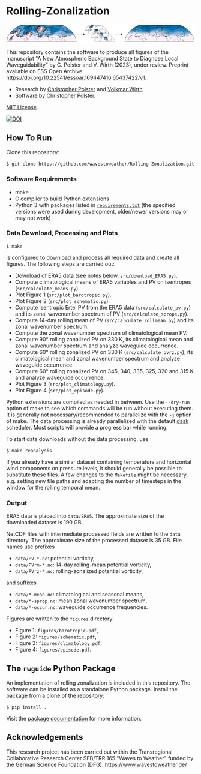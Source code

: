 # Rolling-Zonalization

![Rolling Zonalization example](https://raw.githubusercontent.com/wavestoweather/Rolling-Zonalization/main/docs/source/img/rzon.png)

This repository contains the software to produce all figures of the manuscript "A New Atmospheric Background State to Diagnose Local Waveguidability" by C. Polster and V. Wirth (2023), under review. Preprint available on ESS Open Archive: https://doi.org/10.22541/essoar.169447416.65437422/v1.

- Research by [Christopher Polster](https://dynmet.ipa.uni-mainz.de/christopher-polster/) and [Volkmar Wirth](https://dynmet.ipa.uni-mainz.de/volkmar-wirth/).
- Software by Christopher Polster.

[MIT License](LICENSE).

[![DOI](https://zenodo.org/badge/682976838.svg)](https://zenodo.org/badge/latestdoi/682976838)


## How To Run

Clone this repository:

    $ git clone https://github.com/wavestoweather/Rolling-Zonalization.git


### Software Requirements

- make
- C compiler to build Python extensions
- Python 3 with packages listed in [`requirements.txt`](requirements.txt) (the specified versions were used during development, older/newer versions may or may not work)


### Data Download, Processing and Plots

    $ make

is configured to download and process all required data and create all figures.
The following steps are carried out:

- Download of ERA5 data (see notes below, `src/download_ERA5.py`).
- Compute climatological means of ERA5 variables and PV on isentropes (`src/calculate_means.py`).
- Plot Figure 1 (`src/plot_barotropic.py`).
- Plot Figure 2 (`src/plot_schematic.py`).
- Compute isentropic Ertel PV from the ERA5 data (`src/calculate_pv.py`) and its zonal wavenumber spectrum of PV (`src/calculate_sprops.py`).
- Compute 14-day rolling mean of PV (`src/calculate_rollmean.py`) and its zonal wavenumber spectrum.
- Compute the zonal wavenumber spectrum of climatological mean PV.
- Compute 90° rolling zonalized PV on 330 K, its climatological mean and zonal wavenumber spectrum and analyze waveguide occurrence.
- Compute 60° rolling zonalized PV on 330 K (`src/calculate_pvrz.py`), its climatological mean and zonal wavenumber spectrum and analyze waveguide occurrence.
- Compute 60° rolling zonalized PV on 345, 340, 335, 325, 320 and 315 K and analyze waveguide occurrence.
- Plot Figure 3 (`src/plot_climatology.py`).
- Plot Figure 4 (`src/plot_episode.py`).

Python extensions are compiled as needed in between.
Use the `--dry-run` option of make to see which commands will be run without executing them.
It is generally not necessary/recommended to parallelize with the `-j` option of make.
The data processing is already parallelized with the default [dask](https://www.dask.org/) scheduler.
Most scripts will provide a progress bar while running.


To start data downloads without the data processing, use

    $ make reanalysis

If you already have a similar dataset containing temperature and horizontal wind components on pressure levels, it should generally be possible to substitute these files.
A few changes to the `Makefile` might be necessary, e.g. setting new file paths and adapting the number of timesteps in the window for the rolling temporal mean.


### Output

ERA5 data is placed into `data/ERA5`.
The approximate size of the downloaded dataset is 190 GB.

NetCDF files with intermediate processed fields are written to the `data` directory.
The approximate size of the processed dataset is 35 GB.
File names use prefixes

- `data/PV-*.nc`: potential vorticity,
- `data/PVrm-*.nc`: 14-day rolling-mean potential vorticity,
- `data/PVrz-*.nc`: rolling-zonalized potential vorticity,

and suffixes

- `data/*-mean.nc`: climatological and seasonal means,
- `data/*-sprop.nc`: mean zonal wavenumber spectrum,
- `data/*-occur.nc`: waveguide occurrence frequencies.

Figures are written to the `figures` directory:

- Figure 1: `figures/barotropic.pdf`,
- Figure 2: `figures/schematic.pdf`,
- Figure 3: `figures/climatology.pdf`,
- Figure 4: `figures/episode.pdf`.


## The `rwguide` Python Package

An implementation of rolling zonalization is included in this repository.
The software can be installed as a standalone Python package.
Install the package from a clone of the repository:

    $ pip install .

Visit the [package documentation](https://wavestoweather.github.io/Rolling-Zonalization) for more information.


## Acknowledgements

This research project has been carried out within the Transregional Collaborative Research Center SFB/TRR 165 "Waves to Weather" funded by the German Science Foundation (DFG). https://www.wavestoweather.de/

